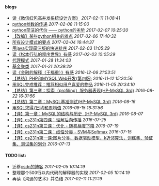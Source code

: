#### blogs

* [读《微信红包高并发系统设计方案》](others/the_system_desigh_of_wechat_red_packet.md) *2017-02-11 11:08:41*
* [python参数的传递](program_language/python/pass_arguments.md) *2017-02-08 11:15:00*
* [python简洁的代价 —— python的劣势](program_language/python/disadvantage.md) *2017-02-07 10:25:30*
* [【改编】某些python相关的难点](program_language/python/python_interview.md) *2017-02-06 17:40:32* 
* [所有设计模式的要点](OOP/outline_of_design_pattern.md) *2017-02-04 16:44:37* 
* [用java实现简洁版的快速排序](program_language/java/java_quick_sort.md) *2017-02-03 11:05:29*
* [读《松本行弘的程序世界》有感](book/matsumoto_yukihiro_code_no_sekai.md) *2017-02-03 10:05:29*
* [代理模式](OOP/proxy_pattern.md) *2017-01-28 11:34:03*
* [基金聚类](finance/fund_clustering.md) *2017-01-21 20:39:29*
* [读《金融的解释（王福重）》有感](finance/the_explanation_of_finance.md) *2016-12-06 21:53:51*
* [【总结】PHP和MYSQL Web开发(第四版)](web/php_and_mysql_web_development_book.md) *2016-11-12 15:20:56*
* [用SQL完成推荐：推荐相似用户喜爱的物品](database/similar-users-recommendation.md) *2016-11-05 20:34:10*
* [【总结】第三章：探索（profiling）服务器表现(HP-MySQL 3rd)](database/HP-MySQL-chapter-3-translation.pdf) *2016-08-22 16:31:56*
* [【总结】第二章：MySQL基准测试(HP-MySQL 3rd)](database/HP-MySQL-chapter-2-translation.pdf) *2016-08-16*
* [用SQL求得7日均和周均值](database/7-day-average-and-week-num.md) *2016-08-15 16:31:56*
* [【译】第一章：MySQL的结构与历史（HP-MySQL 3rd)](database/HP-MySQL-chapter-1-translation.pdf) *2016-08-07*
* [【译】cs231n第四课：理解后向传播](machine_learning/translating-cs231n-syllabus-4.pdf) *2016-07-25*
* [【译】cs231n第三课：优化 - 随机梯度下降](machine_learning/translating-cs231n-syllabus-3.pdf) *2016-07-19*
* [【译】cs231n第二课：线性分类 - SVM与Softmax](machine_learning/translating-cs231n-syllabus-2.pdf) *2016-07-15*
* [【译】cs231n第一课:图片分类、数据驱动模型，k近邻算法，训练集、验证集、测试集的划分](machine_learning/translating-cs231n-syllabus-1.pdf) *2016-07-13*


#### TODO list:
* 迁移[csdn的博客](http://blog.csdn.net/zy825316) *2017-02-05 10:14:19*
* 整理那个500行以内代码的解释器的实现 *2017-02-05 10:14:19*
* 再读《沟通的艺术》并总结 *2017-02-11 11:21:19*

